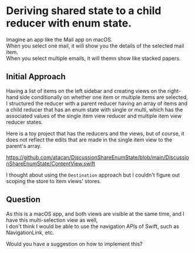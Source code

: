 # Deriving shared state to a child reducer with enum state.

Imagine an app like the Mail app on macOS.  
When you select one mail, it will show you the details of the selected mail item.  
When you select multiple emails, it will themn show like stacked papers. 

## Initial Approach

Having a list of items on the left sidebar and creating views on the right-hand side conditionally on whether one item or multiple items are selected,  
I structured the reducer with a parent reducer having an array of items and a child reducer that has an enum state with single or multi, which has the associated values of the single item view reducer and multiple item view reducer states. 

Here is a toy project that has the reducers and the views, but of course, it does not reflect the edits that are made in the single item view to the parent's array.

https://github.com/atacan/DiscussionShareEnumState/blob/main/DiscussionShareEnumState/ContentView.swift

I thought about using the `Destination` approach but I couldn't figure out scoping the store to item views' stores.

## Question

As this is a macOS app, and both views are visible at the same time, and I have this multi-selection view as well,  
I don't think I would be able to use the navigation APIs of Swift, such as NavigationLink, etc.  

Would you have a suggestion on how to implement this?